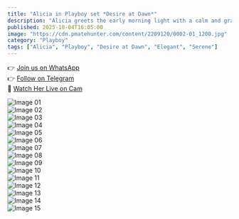```yaml
---
title: "Alicia in Playboy set *Desire at Dawn*"
description: "Alicia greets the early morning light with a calm and graceful presence, making this Playboy set feel timeless and elegant."
published: 2025-10-04T16:05:00
image: "https://cdn.pmatehunter.com/content/2209120/0002-01_1200.jpg"
category: "Playboy"
tags: ["Alicia", "Playboy", "Desire at Dawn", "Elegant", "Serene"]
---
```


👉 [Join us on WhatsApp](https://redirecting-kappa.vercel.app/)  
👉 [Follow on Telegram](https://redirecting-kappa.vercel.app/)  
🔞 [Watch Her Live on Cam](https://redirecting-kappa.vercel.app/)  

![Image 01](https://cdn.pmatehunter.com/content/2209120/0002-01_1200.jpg)  
![Image 02](https://cdn.pmatehunter.com/content/2209120/0002-02_1200.jpg)  
![Image 03](https://cdn.pmatehunter.com/content/2209120/0002-03_1200.jpg)  
![Image 04](https://cdn.pmatehunter.com/content/2209120/0002-04_1200.jpg)  
![Image 05](https://cdn.pmatehunter.com/content/2209120/0002-05_1200.jpg)  
![Image 06](https://cdn.pmatehunter.com/content/2209120/0002-06_1200.jpg)  
![Image 07](https://cdn.pmatehunter.com/content/2209120/0002-07_1200.jpg)  
![Image 08](https://cdn.pmatehunter.com/content/2209120/0002-08_1200.jpg)  
![Image 09](https://cdn.pmatehunter.com/content/2209120/0002-09_1200.jpg)  
![Image 10](https://cdn.pmatehunter.com/content/2209120/0002-10_1200.jpg)  
![Image 11](https://cdn.pmatehunter.com/content/2209120/0002-11_1200.jpg)  
![Image 12](https://cdn.pmatehunter.com/content/2209120/0002-12_1200.jpg)  
![Image 13](https://cdn.pmatehunter.com/content/2209120/0002-13_1200.jpg)  
![Image 14](https://cdn.pmatehunter.com/content/2209120/0002-14_1200.jpg)  
![Image 15](https://cdn.pmatehunter.com/content/2209120/0002-15_1200.jpg)